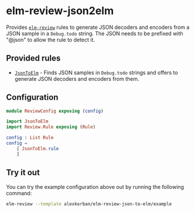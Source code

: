 # elm-review-json2elm

Provides [`elm-review`](https://package.elm-lang.org/packages/jfmengels/elm-review/latest/) rules to generate JSON decoders and encoders from a JSON sample in a `Debug.todo` string. The JSON needs to be prefixed with "@json" to allow the rule to detect it. 


## Provided rules

- [`JsonToElm`](https://package.elm-lang.org/packages/alexkorban/elm-review-json-to-elm/1.0.0/JsonToElm) - Finds JSON samples in `Debug.todo` strings and offers to generate JSON decoders and encoders from them.


## Configuration

```elm
module ReviewConfig exposing (config)

import JsonToElm
import Review.Rule exposing (Rule)

config : List Rule
config =
    [ JsonToElm.rule
    ]
```


## Try it out

You can try the example configuration above out by running the following command:

```bash
elm-review --template alexkorban/elm-review-json-to-elm/example
```
